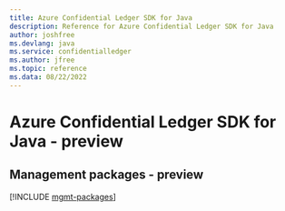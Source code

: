 ```yaml
---
title: Azure Confidential Ledger SDK for Java
description: Reference for Azure Confidential Ledger SDK for Java
author: joshfree
ms.devlang: java
ms.service: confidentialledger
ms.author: jfree
ms.topic: reference
ms.data: 08/22/2022
---
```

# Azure Confidential Ledger SDK for Java - preview

## Management packages - preview
[!INCLUDE [mgmt-packages](confidential-ledger-mgmt-index.md)]
